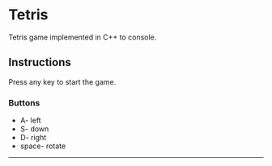 # Tetris
Tetris game implemented in C++ to console.

## Instructions
 Press any key to start the game.
 ### Buttons
 * A- left
 * S- down
 * D- right
 * space- rotate
 ---